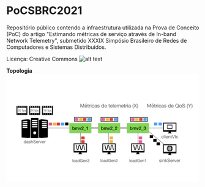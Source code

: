 # PoCSBRC2021

Repositório público contendo a infraestrutura utilizada na Prova de Conceito (PoC) do artigo "Estimando métricas de serviço através de In-band Network Telemetry", submetido  XXXIX Simpósio Brasileiro de Redes de Computadores e Sistemas Distribuídos.

Licença: Creative Commons ![alt text](https://upload.wikimedia.org/wikipedia/commons/thumb/9/99/Cc-by-nc_icon.svg/88px-Cc-by-nc_icon.svg.png)

**Topologia**
![alt text](https://raw.githubusercontent.com/leandrocalmeida/PoCSBRC2021/main/pictures/Cenario.jpeg)
